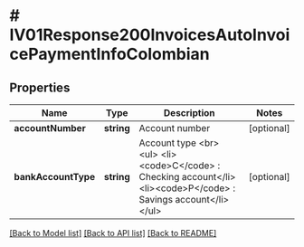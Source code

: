 # # IV01Response200InvoicesAutoInvoicePaymentInfoColombian

## Properties

Name | Type | Description | Notes
------------ | ------------- | ------------- | -------------
**accountNumber** | **string** | Account number | [optional]
**bankAccountType** | **string** | Account type &lt;br&gt; &lt;ul&gt;     &lt;li&gt;&lt;code&gt;C&lt;/code&gt; : Checking account&lt;/li&gt;     &lt;li&gt;&lt;code&gt;P&lt;/code&gt; : Savings account&lt;/li&gt; &lt;/ul&gt; | [optional]

[[Back to Model list]](../../README.md#models) [[Back to API list]](../../README.md#endpoints) [[Back to README]](../../README.md)
